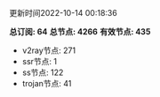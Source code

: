 更新时间2022-10-14 00:18:36

**总订阅: 64**
**总节点: 4266**
**有效节点: 435**
- v2ray节点: 271
- ssr节点: 1
- ss节点: 122
- trojan节点: 41
